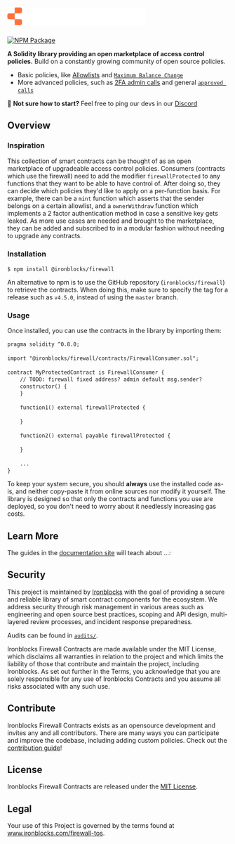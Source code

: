 # <img src="ironblocks-logo.svg" alt="Ironblocks" height="40px">

[![NPM Package](https://img.shields.io/npm/v/@ironblocks/firewall.svg)](https://www.npmjs.org/package/@ironblocks/firewall)

**A Solidity library providing an open marketplace of access control policies.** Build on a constantly growing community of open source policies.

 * Basic policies, like [Allowlists](./contracts/policies/AllowlistPolicy.sol) and [`Maximum Balance Change`](./contracts/policies/BalanceChangePolicy.sol)
 * More advanced policies, such as [2FA admin calls](./contracts/policies/AdminCallPolicy.sol) and general [`approved calls`](./contracts/policies/ApprovedCallsPolicy.sol)

:mage: **Not sure how to start?** Feel free to ping our devs in our [Discord](https://discord.com/invite/bHjwyrqsn6)

## Overview

### Inspiration

This collection of smart contracts can be thought of as an open marketplace of upgradeable access control policies. Consumers (contracts which use the firewall) need to add the modifier `firewallProtected` to any functions that they want to be able to have control of. After doing so, they can decide which policies they'd like to apply on a per-function basis. For example, there can be a `mint` function which asserts that the sender belongs on a certain allowlist, and a `ownerWithdraw` function which implements a 2 factor authentication method in case a sensitive key gets leaked. As more use cases are needed and brought to the marketplace, they can be added and subscribed to in a modular fashion without needing to upgrade any contracts.

### Installation

```
$ npm install @ironblocks/firewall
```

An alternative to npm is to use the GitHub repository (`ironblocks/firewall`) to retrieve the contracts. When doing this, make sure to specify the tag for a release such as `v4.5.0`, instead of using the `master` branch.

### Usage

Once installed, you can use the contracts in the library by importing them:

```solidity
pragma solidity ^0.8.0;

import "@ironblocks/firewall/contracts/FirewallConsumer.sol";

contract MyProtectedContract is FirewallConsumer {
    // TODO: firewall fixed address? admin default msg.sender?
    constructor() {
    }

    function1() external firewallProtected {

    }

    function2() external payable firewallProtected {

    }

    ...
}
```

To keep your system secure, you should **always** use the installed code as-is, and neither copy-paste it from online sources nor modify it yourself. The library is designed so that only the contracts and functions you use are deployed, so you don't need to worry about it needlessly increasing gas costs.

## Learn More

The guides in the [documentation site](https://www.ironblocks.com/) will teach about ...:

## Security

This project is maintained by [Ironblocks](https://www.ironblocks.com/) with the goal of providing a secure and reliable library of smart contract components for the ecosystem. We address security through risk management in various areas such as engineering and open source best practices, scoping and API design, multi-layered review processes, and incident response preparedness.

Audits can be found in [`audits/`](./audits).

Ironblocks Firewall Contracts are made available under the MIT License, which disclaims all warranties in relation to the project and which limits the liability of those that contribute and maintain the project, including Ironblocks. As set out further in the Terms, you acknowledge that you are solely responsible for any use of Ironblocks Contracts and you assume all risks associated with any such use.

## Contribute

Ironblocks Firewall Contracts exists as an opensource development and invites any and all contributors. There are many ways you can participate and improve the codebase, including adding custom policies. Check out the [contribution guide](CONTRIBUTING.md)!

## License

Ironblocks Firewall Contracts are released under the [MIT License](LICENSE).

## Legal

Your use of this Project is governed by the terms found at www.ironblocks.com/firewall-tos.